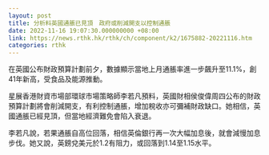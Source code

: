 ```yaml
---
layout: post
title: 分析料英國通脹已見頂　政府或削減開支以控制通脹
date: 2022-11-16 19:07:30.000000000 +08:00
link: https://news.rthk.hk/rthk/ch/component/k2/1675882-20221116.htm
categories: rthk
---
```


在英國公布財政預算計劃前夕，數據顯示當地上月通脹率進一步飆升至11.1%，創41年新高，受食品及能源推動。

星展香港財資市場部環球市場策略師李若凡預料，英國財相侯俊偉周四公布的財政預算計劃將會削減開支，有利控制通脹，增加稅收亦可彌補財政缺口。她相信，英國通脹已經見頂，但當地經濟難免會陷入衰退。

李若凡說，若果通脹自高位回落，相信英倫銀行再一次大幅加息後，就會減慢加息步伐。她又說，英鎊兌美元於1.2有阻力，或回落到1.14至1.15水平。
